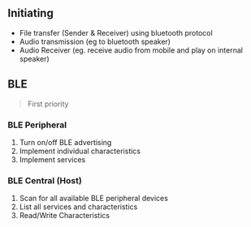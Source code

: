## Initiating

* File transfer (Sender & Receiver) using bluetooth protocol
* Audio transmission (eg to bluetooth speaker)
* Audio Receiver (eg. receive audio from mobile and play on internal speaker)

## BLE

> First priority

### BLE Peripheral

1. Turn on/off BLE advertising
2. Implement individual characteristics
3. Implement services

### BLE Central (Host)

1. Scan for all available BLE peripheral devices
2. List all services and characteristics
3. Read/Write Characteristics

